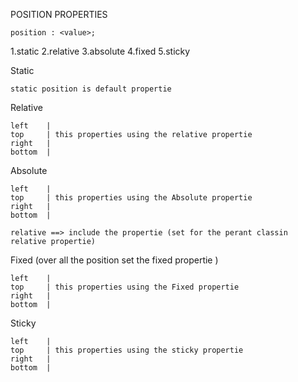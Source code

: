 POSITION PROPERTIES

    position : <value>;

1.static
2.relative
3.absolute
4.fixed
5.sticky


Static 

    static position is default propertie

Relative

    left    |           
    top     | this properties using the relative propertie 
    right   |       
    bottom  |       

Absolute

    left    |           
    top     | this properties using the Absolute propertie 
    right   |       
    bottom  | 

    relative ==> include the propertie (set for the perant classin relative propertie)

Fixed (over all the position set the fixed propertie )

    left    |           
    top     | this properties using the Fixed propertie 
    right   |       
    bottom  |
    
Sticky 

    left    |           
    top     | this properties using the sticky propertie 
    right   |       
    bottom  |